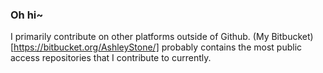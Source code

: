 ### Oh hi~ 

I primarily contribute on other platforms outside of Github.
(My Bitbucket)[https://bitbucket.org/AshleyStone/] probably contains the most public access repositories that I contribute to currently.

